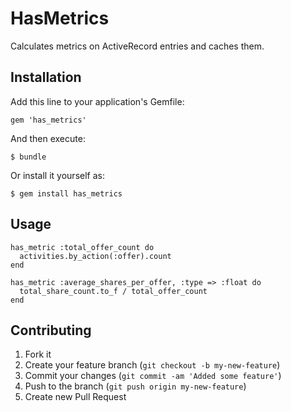 # HasMetrics

Calculates metrics on ActiveRecord entries and caches them.

## Installation

Add this line to your application's Gemfile:

    gem 'has_metrics'

And then execute:

    $ bundle

Or install it yourself as:

    $ gem install has_metrics

## Usage

    has_metric :total_offer_count do
      activities.by_action(:offer).count
    end

    has_metric :average_shares_per_offer, :type => :float do
      total_share_count.to_f / total_offer_count
    end


## Contributing

1. Fork it
2. Create your feature branch (`git checkout -b my-new-feature`)
3. Commit your changes (`git commit -am 'Added some feature'`)
4. Push to the branch (`git push origin my-new-feature`)
5. Create new Pull Request
